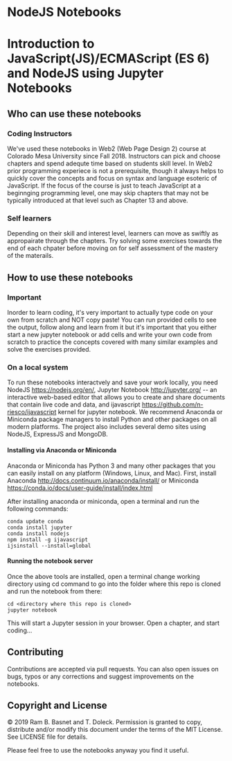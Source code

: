 # NodeJS Notebooks

# Introduction to JavaScript(JS)/ECMAScript (ES 6) and NodeJS using Jupyter Notebooks


## Who can use these notebooks

### Coding Instructors

We've used these notebooks in Web2 (Web Page Design 2) course at Colorado Mesa University since Fall 2018. Instructors can pick and choose chapters and spend adequte time based on students skill level. In Web2 prior programming experiece is not a prerequisite, though it always helps to quickly cover the concepts and focus on syntax and language esoteric of JavaScript. If the focus of the course is just to teach JavaScript at a beginnging programming level, one may skip chapters that may not be typically introduced at that level such as Chapter 13 and above.

### Self learners

Depending on their skill and interest level, learners can move as swiftly as appropairate through the chapters. Try solving some exercises towards the end of each chpater before moving on for self assessment of the mastery of the materails.

## How to use these notebooks

### Important

Inorder to learn coding, it's very important to actually type code on your own from scratch and NOT copy paste! You can run provided cells to see the output, follow along and learn from it but it's important that you either start a new jupyter notebook or add cells and write your own code from scratch to practice the concepts covered with many similar examples and solve the exercises provided.


### On a local system

To run these notebooks interactvely and save your work locally, you need NodeJS https://nodejs.org/en/, Jupyter Notebook http://jupyter.org/ -- an interactive web-based editor that allows you to create and share documents that contain live code and data, and ijavascript https://github.com/n-riesco/ijavascript kernel for jupyter notebook. We recommend Anaconda or Miniconda package managers to install Python and other packages on all modern platforms. The project also includes several demo sites using NodeJS, ExpressJS and MongoDB.

#### Installing via Anaconda or Miniconda

Anaconda or Miniconda has Python 3 and many other packages that you can easily install on any platform (Windows, Linux, and Mac). First, install Anaconda http://docs.continuum.io/anaconda/install/ or Miniconda https://conda.io/docs/user-guide/install/index.html

After installing anaconda or miniconda, open a terminal and run the following commands:

    conda update conda
    conda install jupyter
    conda install nodejs
    npm install -g ijavascript
    ijsinstall --install=global

#### Running the notebook server

Once the above tools are installed, open a terminal change working directory using cd command to go into the folder where this repo is cloned and run the notebook from there:

    cd <directory where this repo is cloned>
    jupyter notebook

This will start a Jupyter session in your browser. Open a chapter, and start coding...

## Contributing

Contributions are accepted via pull requests. You can also open issues on bugs, typos or any corrections and suggest improvements on the notebooks.

## Copyright and License

&copy; 2019 Ram B. Basnet and T. Doleck. Permission is granted to copy, distribute and/or modify this document
under the terms of the MIT License. See LICENSE file for details.

Please feel free to use the notebooks anyway you find it useful.
